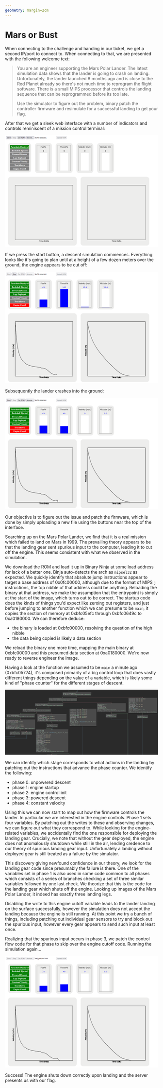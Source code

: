 ```yaml
---
geometry: margin=2cm
---
```

# Mars or Bust

When connecting to the challenge and handing in our ticket, we get a second IP/port to connect to. When connecting to that, we are presented with the following welcome text:

> You are an engineer supporting the Mars Polar Lander. The latest simulation data shows that the lander is going to crash on landing. Unfortunately, the lander launched 8 months ago and is close to the Red Planet already so there's not much time to reprogram the flight software. There is a small MIPS processor that controls the landing sequence that can be reprogrammed before its too late.
> 
> Use the simulator to figure out the problem, binary patch the controller firmware and resimulate for a successful landing to get your flag.

After that we get a sleek web interface with a number of indicators and controls reminiscent of a mission control terminal:

![](mars_initial.png)

If we press the start button, a descent simulation commences. Everything looks like it's going to plan until at a height of a few dozen meters over the ground, the engine appears to be cut off:

![](mars_normal_fail1.png)

Subsequently the lander crashes into the ground:

![](mars_normal_fail2.png)

Our objective is to figure out the issue and patch the firmware, which is done by simply uploading a new file using the buttons near the top of the interface.

Searching up on the Mars Polar Lander, we find that it is a real mission which failed to land on Mars in 1999. The prevailing theory appears to be that the landing gear sent spurious input to the computer, leading it to cut off the engine. This seems consistent with what we observed in the simulation.

We download the ROM and load it up in Binary Ninja at some load address for lack of a better one. Binja auto-detects the arch as `mipsel32` as expected. We quickly identify that absolute jump instructions appear to target a base address of 0x0fc00000, although due to the format of MIPS `j` instructions, the top nibble of that address could be anything. Reloading the binary at that address, we make the assumption that the entrypoint is simply at the start of the image, which turns out to be correct. The startup code does the kinds of things you'd expect like zeroing out registers, and just before jumping to another function which we can presume to be `main`, it copies the section of memory at 0xbfc05efc through 0xbfc0649c to 0xa0180000. We can therefore deduce:
* the binary is loaded at 0xbfc00000, resolving the question of the high nibble
* the data being copied is likely a data section

We reload the binary one more time, mapping the main binary at 0xbfc00000 and this presumed data section at 0xa0180000. We're now ready to reverse engineer the image.

Having a look at the function we assumed to be `main` a minute ago (0xbfc05774), it's composed primarily of a big control loop that does vastly different things depending on the value of a variable, which is likely some kind of "phase counter" for the different stages of descent.

![](mars_control_flow.png)

We can identify which stage corresponds to what actions in the landing by patching out the instructions that advance the phase counter. We identify the following:
* phase 0: unpowered descent
* phase 1: engine startup
* phase 2: engine control init
* phase 3: powered descent
* phase 4: constant velocity

Using this we can now start to map out how the firmware controls the lander. In particular we are interested in the engine controls. Phase 1 sets four variables. By patching out the writes to these and observing changes, we can figure out what they correspond to. While looking for the engine-related variables, we accidentally find the one responsible for deploying the landing gear. Crucially, we note that without the gear deployed, the engine does not anomalously shutdown while still in the air, lending credence to our theory of spurious landing gear input. Unfortunately a landing without deployed gear is still treated as a failure by the simulator.

This discovery giving newfound confidence in our theory, we look for the landing gear code since presumably the failure is there. One of the variables set in phase 1 is also used in some code common to all phases which consists of a series of branches checking a set of three similar variables followed by one last check. We theorize that this is the code for the landing gear which shuts off the engine. Looking up images of the Mars Polar Lander, it indeed has exactly three landing legs.

Disabling the write to this engine cutoff variable leads to the lander landing on the surface successfully, however the simulation does not accept the landing because the engine is still running. At this point we try a bunch of things, including patching out individual gear sensors to try and block out the spurious input, however every gear appears to send such input at least once.

Realizing that the spurious input occurs in phase 3, we patch the control flow code for that phase to skip over the engine cutoff code. Running the simulation again...

![](mars_success_touchdown.png)

Success! The engine shuts down correctly upon landing and the server presents us with our flag.